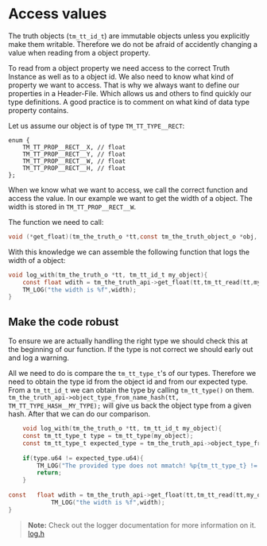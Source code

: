 # Access values

The truth objects (`tm_tt_id_t`) are immutable objects unless you explicitly make them writable. Therefore we do not be afraid of accidently changing a value when reading from a object property.

To read from a object property we need access to the correct Truth Instance as well as to a object id.  We also need to know what kind of property we want to access. That is why we always want to define our properties in a Header-File. Which allows us and others to find quickly our type definitions. A good practice is to comment on what kind of data type property contains.

Let us assume our object is of type ``TM_TT_TYPE__RECT``:

```
enum {
    TM_TT_PROP__RECT__X, // float
    TM_TT_PROP__RECT__Y, // float
    TM_TT_PROP__RECT__W, // float
    TM_TT_PROP__RECT__H, // float
};
```

When we know what we want to access, we call the correct function and access the value. In our example we want to get the width of a object. The width is stored in `TM_TT_PROP__RECT__W`.

The function we need to call:

```c
void (*get_float)(tm_the_truth_o *tt,const tm_the_truth_object_o *obj, uint32_t property);
```

With this knowledge we can assemble the following function that logs the width of a object:

```c
void log_with(tm_the_truth_o *tt, tm_tt_id_t my_object){   
	const float wdith = tm_the_truth_api->get_float(tt,tm_tt_read(tt,my_object),TM_TT_PROP__RECT__W);
    TM_LOG("the width is %f",width);
}
```



## Make the code robust

To ensure we are actually handling the right type we should check this at the beginning of our function. If the type is not correct we should early out and log a warning.

All we need to do is compare the `tm_tt_type_t`'s of our types. Therefore we need to obtain the type id from the object id and from our expected type. From a `tm_tt_id_t` we can obtain the type by calling `tm_tt_type()` on them. `tm_the_truth_api->object_type_from_name_hash(tt, TM_TT_TYPE_HASH__MY_TYPE);` will give us back the object type from a given hash. After that we can do our comparison.

```c
    void log_with(tm_the_truth_o *tt, tm_tt_id_t my_object){   
    const tm_tt_type_t type = tm_tt_type(my_object);
    const tm_tt_type_t expected_type = tm_the_truth_api->object_type_from_name_hash(tt, TM_TT_TYPE_HASH__RECT);
    
    if(type.u64 != expected_type.u64){
        TM_LOG("The provided type does not mmatch! %p{tm_tt_type_t} != %p{tm_tt_type_t}",&type,&expected_type);
        return;
    }
   
const 	float wdith = tm_the_truth_api->get_float(tt,tm_tt_read(tt,my_object),my_object_w,TM_TT_PROP__RECT__W);
            TM_LOG("the width is %f",width);
}
```

> **Note:** Check out the logger documentation for more information on it. [log.h]({{docs}}foundation/log.h.html#log.h)

